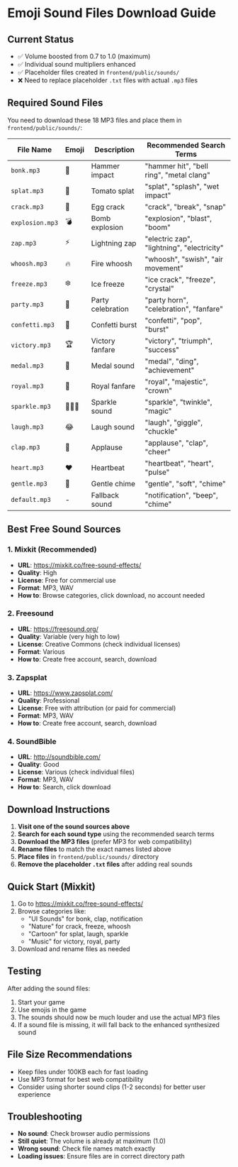 # Emoji Sound Files Download Guide

## Current Status
- ✅ Volume boosted from 0.7 to 1.0 (maximum)
- ✅ Individual sound multipliers enhanced
- ✅ Placeholder files created in `frontend/public/sounds/`
- ❌ Need to replace placeholder `.txt` files with actual `.mp3` files

## Required Sound Files

You need to download these 18 MP3 files and place them in `frontend/public/sounds/`:

| File Name | Emoji | Description | Recommended Search Terms |
|-----------|-------|-------------|-------------------------|
| `bonk.mp3` | 🔨 | Hammer impact | "hammer hit", "bell ring", "metal clang" |
| `splat.mp3` | 🍅 | Tomato splat | "splat", "splash", "wet impact" |
| `crack.mp3` | 🥚 | Egg crack | "crack", "break", "snap" |
| `explosion.mp3` | 💣 | Bomb explosion | "explosion", "blast", "boom" |
| `zap.mp3` | ⚡ | Lightning zap | "electric zap", "lightning", "electricity" |
| `whoosh.mp3` | 🔥 | Fire whoosh | "whoosh", "swish", "air movement" |
| `freeze.mp3` | ❄️ | Ice freeze | "ice crack", "freeze", "crystal" |
| `party.mp3` | 🎉 | Party celebration | "party horn", "celebration", "fanfare" |
| `confetti.mp3` | 🎊 | Confetti burst | "confetti", "pop", "burst" |
| `victory.mp3` | 🏆 | Victory fanfare | "victory", "triumph", "success" |
| `medal.mp3` | 🥇 | Medal sound | "medal", "ding", "achievement" |
| `royal.mp3` | 👑 | Royal fanfare | "royal", "majestic", "crown" |
| `sparkle.mp3` | 💎🌟✨ | Sparkle sound | "sparkle", "twinkle", "magic" |
| `laugh.mp3` | 😂 | Laugh sound | "laugh", "giggle", "chuckle" |
| `clap.mp3` | 👏 | Applause | "applause", "clap", "cheer" |
| `heart.mp3` | ❤️ | Heartbeat | "heartbeat", "heart", "pulse" |
| `gentle.mp3` | 🌹 | Gentle chime | "gentle", "soft", "chime" |
| `default.mp3` | - | Fallback sound | "notification", "beep", "chime" |

## Best Free Sound Sources

### 1. Mixkit (Recommended)
- **URL**: https://mixkit.co/free-sound-effects/
- **Quality**: High
- **License**: Free for commercial use
- **Format**: MP3, WAV
- **How to**: Browse categories, click download, no account needed

### 2. Freesound
- **URL**: https://freesound.org/
- **Quality**: Variable (very high to low)
- **License**: Creative Commons (check individual licenses)
- **Format**: Various
- **How to**: Create free account, search, download

### 3. Zapsplat
- **URL**: https://www.zapsplat.com/
- **Quality**: Professional
- **License**: Free with attribution (or paid for commercial)
- **Format**: MP3, WAV
- **How to**: Create free account, search, download

### 4. SoundBible
- **URL**: http://soundbible.com/
- **Quality**: Good
- **License**: Various (check individual files)
- **Format**: MP3, WAV
- **How to**: Search, click download

## Download Instructions

1. **Visit one of the sound sources above**
2. **Search for each sound type** using the recommended search terms
3. **Download the MP3 files** (prefer MP3 for web compatibility)
4. **Rename files** to match the exact names listed above
5. **Place files** in `frontend/public/sounds/` directory
6. **Remove the placeholder `.txt` files** after adding real sounds

## Quick Start (Mixkit)

1. Go to https://mixkit.co/free-sound-effects/
2. Browse categories like:
   - "UI Sounds" for bonk, clap, notification
   - "Nature" for crack, freeze, whoosh
   - "Cartoon" for splat, laugh, sparkle
   - "Music" for victory, royal, party
3. Download and rename files as needed

## Testing

After adding the sound files:
1. Start your game
2. Use emojis in the game
3. The sounds should now be much louder and use the actual MP3 files
4. If a sound file is missing, it will fall back to the enhanced synthesized sound

## File Size Recommendations

- Keep files under 100KB each for fast loading
- Use MP3 format for best web compatibility
- Consider using shorter sound clips (1-2 seconds) for better user experience

## Troubleshooting

- **No sound**: Check browser audio permissions
- **Still quiet**: The volume is already at maximum (1.0)
- **Wrong sound**: Check file names match exactly
- **Loading issues**: Ensure files are in correct directory path
